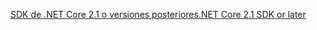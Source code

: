 [<span data-ttu-id="c9f81-101">SDK de .NET Core 2.1 o versiones posteriores</span><span class="sxs-lookup"><span data-stu-id="c9f81-101">.NET Core 2.1 SDK or later</span></span>](https://www.microsoft.com/net/download/all)
